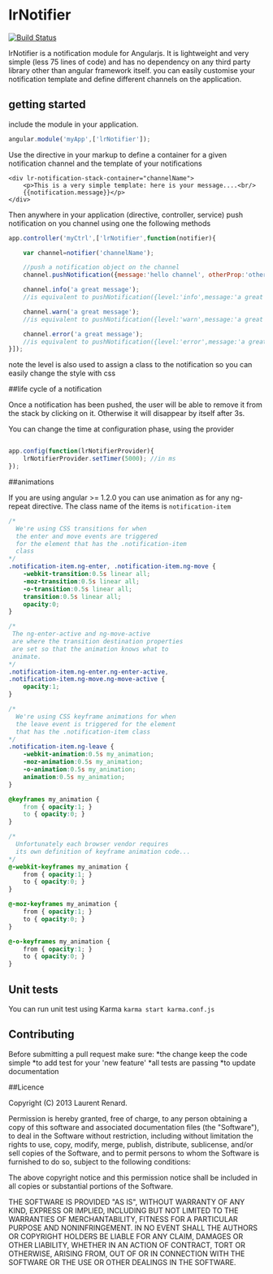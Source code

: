 # lrNotifier

[![Build Status](https://travis-ci.org/lorenzofox3/lr-notifier.svg?branch=master)](https://travis-ci.org/lorenzofox3/lr-notifier)

lrNotifier is a notification module for Angularjs. It is lightweight and very simple (less 75 lines of code) and has no dependency on any third party
 library other than angular framework itself. you can easily customise your notification template and define different channels on the application.

## getting started

include the module in your application.
```javascript
angular.module('myApp',['lrNotifier']);
```

Use the directive in your markup to define a container for a given notification channel and the template of your notifications

```markup
<div lr-notification-stack-container="channelName">
    <p>This is a very simple template: here is your message....<br/>
    {{notification.message}}</p>
</div>
```

Then anywhere in your application (directive, controller, service) push notification on you channel using one the following methods

```javascript
app.controller('myCtrl',['lrNotifier',function(notifier){

    var channel=notifier('channelName');

    //push a notification object on the channel
    channel.pushNotification({message:'hello channel', otherProp:'other'});

    channel.info('a great message');
    //is equivalent to pushNotification({level:'info',message:'a great message')

    channel.warn('a great message');
    //is equivalent to pushNotification({level:'warn',message:'a great message')

    channel.error('a great message');
    //is equivalent to pushNotification({level:'error',message:'a great message')
}]);
```

note the level is also used to assign a class to the notification so you can easily change the style with css

##life cycle of a notification

Once a notification has been pushed, the user will be able to remove it from the stack by clicking on it.
Otherwise it will disappear by itself after 3s.

You can change the time at configuration phase, using the provider

```javascript

app.config(function(lrNotifierProvider){
    lrNotifierProvider.setTimer(5000); //in ms
});

```

##animations

If you are using angular >= 1.2.0 you can use animation as for any ng-repeat directive.
The class name of the items is ``notification-item``

```css
/*
  We're using CSS transitions for when
  the enter and move events are triggered
  for the element that has the .notification-item
  class
*/
.notification-item.ng-enter, .notification-item.ng-move {
    -webkit-transition:0.5s linear all;
    -moz-transition:0.5s linear all;
    -o-transition:0.5s linear all;
    transition:0.5s linear all;
    opacity:0;
}

/*
 The ng-enter-active and ng-move-active
 are where the transition destination properties
 are set so that the animation knows what to
 animate.
*/
.notification-item.ng-enter.ng-enter-active,
.notification-item.ng-move.ng-move-active {
    opacity:1;
}

/*
  We're using CSS keyframe animations for when
  the leave event is triggered for the element
  that has the .notification-item class
*/
.notification-item.ng-leave {
    -webkit-animation:0.5s my_animation;
    -moz-animation:0.5s my_animation;
    -o-animation:0.5s my_animation;
    animation:0.5s my_animation;
}

@keyframes my_animation {
    from { opacity:1; }
    to { opacity:0; }
}

/*
  Unfortunately each browser vendor requires
  its own definition of keyframe animation code...
*/
@-webkit-keyframes my_animation {
    from { opacity:1; }
    to { opacity:0; }
}

@-moz-keyframes my_animation {
    from { opacity:1; }
    to { opacity:0; }
}

@-o-keyframes my_animation {
    from { opacity:1; }
    to { opacity:0; }
}
```

## Unit tests
You can run unit test using Karma
``karma start karma.conf.js``

## Contributing

Before submitting a pull request make sure:
*the change keep the code simple
*to add test for your 'new feature'
*all tests are passing
*to update documentation

##Licence

Copyright (C) 2013 Laurent Renard.

Permission is hereby granted, free of charge, to any person obtaining a copy of this software and associated documentation files (the "Software"), to deal in the Software without restriction, including without limitation the rights to use, copy, modify, merge, publish, distribute, sublicense, and/or sell copies of the Software, and to permit persons to whom the Software is furnished to do so, subject to the following conditions:

The above copyright notice and this permission notice shall be included in all copies or substantial portions of the Software.

THE SOFTWARE IS PROVIDED "AS IS", WITHOUT WARRANTY OF ANY KIND, EXPRESS OR IMPLIED, INCLUDING BUT NOT LIMITED TO THE WARRANTIES OF MERCHANTABILITY, FITNESS FOR A PARTICULAR PURPOSE AND NONINFRINGEMENT. IN NO EVENT SHALL THE AUTHORS OR COPYRIGHT HOLDERS BE LIABLE FOR ANY CLAIM, DAMAGES OR OTHER LIABILITY, WHETHER IN AN ACTION OF CONTRACT, TORT OR OTHERWISE, ARISING FROM, OUT OF OR IN CONNECTION WITH THE SOFTWARE OR THE USE OR OTHER DEALINGS IN THE SOFTWARE.




